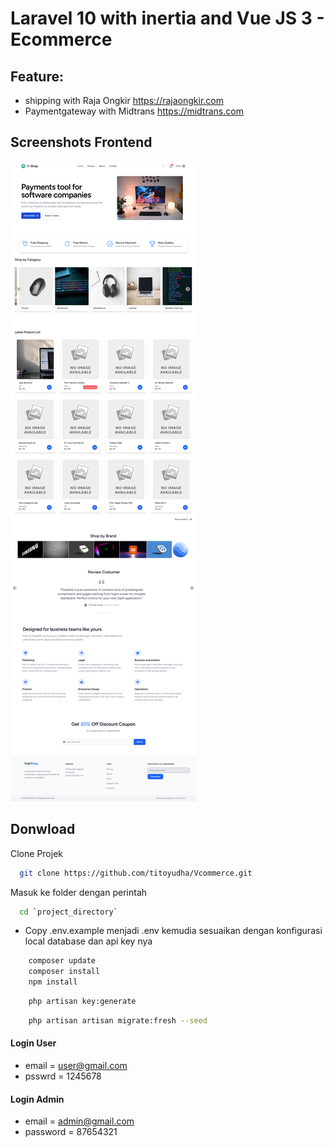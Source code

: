 # Laravel 10 with inertia and Vue JS 3 - Ecommerce
## Feature: 
- shipping with Raja Ongkir https://rajaongkir.com
- Paymentgateway with Midtrans https://midtrans.com

## Screenshots Frontend
![Screenshot_2023-12-02_03-41-20](https://github.com/titoyudha/Vcommerce/blob/master/screenshot/287423656-491689ac-f518-4f1c-b1c8-7593028c6be3.png)



## Donwload

Clone Projek

```bash
  git clone https://github.com/titoyudha/Vcommerce.git
```

Masuk ke folder dengan perintah

```bash
  cd `project_directory`
```

-   Copy .env.example menjadi .env kemudia sesuaikan dengan konfigurasi local database dan api key nya

```bash
    composer update
    composer install
    npm install
```

```bash
    php artisan key:generate
```

```bash
    php artisan artisan migrate:fresh --seed
```

#### Login User
- email = user@gmail.com
- psswrd = 1245678

#### Login Admin

-   email = admin@gmail.com
-   password = 87654321
